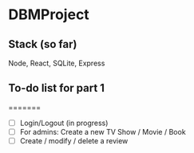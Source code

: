 # DBMProject

## Stack (so far)
Node, React, SQLite, Express

## To-do list for part 1
=======
- [ ] Login/Logout (in progress)
- [ ] For admins: Create a new TV Show / Movie / Book
- [ ] Create / modify / delete a review
